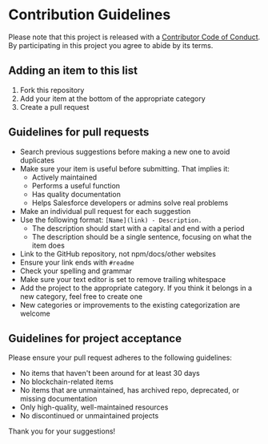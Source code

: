 # Contribution Guidelines

Please note that this project is released with a [Contributor Code of Conduct](code-of-conduct.md). By participating in this project you agree to abide by its terms.

## Adding an item to this list

1. Fork this repository
2. Add your item at the bottom of the appropriate category
3. Create a pull request

## Guidelines for pull requests

- Search previous suggestions before making a new one to avoid duplicates
- Make sure your item is useful before submitting. That implies it:
  - Actively maintained
  - Performs a useful function
  - Has quality documentation
  - Helps Salesforce developers or admins solve real problems
- Make an individual pull request for each suggestion
- Use the following format: `[Name](link) - Description.`
  - The description should start with a capital and end with a period
  - The description should be a single sentence, focusing on what the item does
- Link to the GitHub repository, not npm/docs/other websites
- Ensure your link ends with `#readme`
- Check your spelling and grammar
- Make sure your text editor is set to remove trailing whitespace
- Add the project to the appropriate category. If you think it belongs in a new category, feel free to create one
- New categories or improvements to the existing categorization are welcome

## Guidelines for project acceptance

Please ensure your pull request adheres to the following guidelines:

- No items that haven't been around for at least 30 days
- No blockchain-related items
- No items that are unmaintained, has archived repo, deprecated, or missing documentation
- Only high-quality, well-maintained resources
- No discontinued or unmaintained projects

Thank you for your suggestions!
